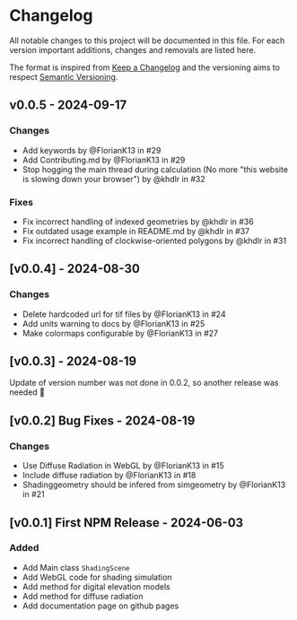 # Changelog

All notable changes to this project will be documented in this file.
For each version important additions, changes and removals are listed here.

The format is inspired from [Keep a Changelog](http://keepachangelog.com/en/1.0.0/)
and the versioning aims to respect [Semantic Versioning](http://semver.org/spec/v2.0.0.html).

## v0.0.5 - 2024-09-17

### Changes

* Add keywords by @FlorianK13 in #29
* Add Contributing.md by @FlorianK13 in #29
* Stop hogging the main thread during calculation (No more "this website is slowing down your browser") by @khdlr in #32

### Fixes

* Fix incorrect handling of indexed geometries by @khdlr in #36
* Fix outdated usage example in README.md by @khdlr in #37
* Fix incorrect handling of clockwise-oriented polygons by @khdlr in #31


## [v0.0.4] - 2024-08-30

### Changes

* Delete hardcoded url for tif files by @FlorianK13 in #24
* Add units warning to docs by @FlorianK13 in #25
* Make colormaps configurable by @FlorianK13 in #27

## [v0.0.3] - 2024-08-19

Update of version number was not done in 0.0.2, so another release was needed 🥇

## [v0.0.2] Bug Fixes - 2024-08-19

### Changes

* Use Diffuse Radiation in WebGL by @FlorianK13 in #15
* Include diffuse radiation by @FlorianK13 in #18
* Shadinggeometry should be infered from simgeometry by @FlorianK13 in #21

## [v0.0.1] First NPM Release - 2024-06-03

### Added

- Add Main class `ShadingScene`
- Add WebGL code for shading simulation
- Add method for digital elevation models
- Add method for diffuse radiation
- Add documentation page on github pages

